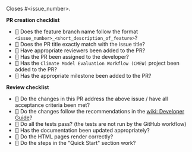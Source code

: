 Closes #<issue_number>.

**PR creation checklist**

- [] Does the feature branch name follow the format `<issue_number>_<short_description_of_feature>`?
- [] Does the PR title exactly match with the issue title?
- [] Have appropriate reviewers been added to the PR?
- [] Has the PR been assigned to the developer?
- [] Has the `Climate Model Evaluation Workflow (CMEW)` project been added to the PR?
- [] Has the appropriate milestone been added to the PR?

**Review checklist**

- [] Do the changes in this PR address the above issue / have all acceptance criteria been met?
- [] Do the changes follow the recommendations in the [wiki: Developer Guide](https://github.com/MetOffice/CMEW/wiki/Developer-Guide)?
- [] Do all the tests pass? (the tests are not run by the GitHub workflow)
- [] Has the documentation been updated appropriately?
- [] Do the HTML pages render correctly?
- [] Do the steps in the "Quick Start" section work?
